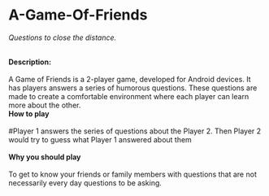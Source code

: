 # A-Game-Of-Friends

<i>Questions to close the distance.</i><br> </br>


<b> Description:</b></br>
</br>
A Game of Friends is a 2-player game, developed for Android devices. It has players answers a series of humorous questions. These questions are made to create a comfortable environment where each player can learn more about the other.
</br>
<b>How to play</b> </br>
</br>
#Player 1 answers the series of questions about the Player 2. Then Player 2 would try to guess what Player 1 answered about them </br>
</br>
<b>Why you should play </b> </br>
</br>
To get to know your friends or family members with questions that are not necessarily every day questions to be asking. </br>
</br>



